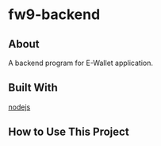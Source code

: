 # fw9-backend

## About
A backend program for E-Wallet application.

## Built With
[nodejs](https://nodejs.org/en/)

## How to Use This Project



